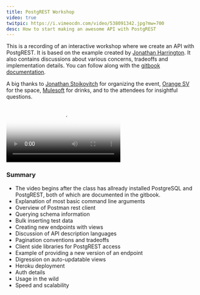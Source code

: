 ```yaml
---
title: PostgREST Workshop
video: true
twitpic: https://i.vimeocdn.com/video/538091342.jpg?mw=700
desc: How to start making an awesome API with PostgREST
---
```


This is a recording of an interactive workshop where we create an
API with PostgREST. It is based on the example created by [Jonathan
Harrington](http://blog.jonharrington.org/tag/postgrest/). It also
contains discussions about various concerns, tradeoffs and
implementation details.  You can follow along with the [gitbook
documentation](https://begriffs.gitbooks.io/postgrest/content/).

A big thanks to [Jonathan Stoikovitch](https://twitter.com/jstoiko)
for organizing the event, [Orange SV](http://www.orangesv.com/) for
the space, [Mulesoft](https://www.mulesoft.com/) for drinks, and
to the attendees for insightful questions.

<video poster="https://i.vimeocdn.com/video/538091342.jpg?mw=700" class="video-js vjs-default-skin" controls preload="auto">
  <source src="https://player.vimeo.com/external/141122966.hd.mp4?s=be95a300fee0efc4a255d28734905bfa" type="video/mp4">
</video>

### Summary

- The video begins after the class has allready installed PostgreSQL
  and PostgREST, both of which are documented in the gitbook.
- Explanation of most basic command line arguments
- Overview of Postman rest client
- Querying schema information
- Bulk inserting test data
- Creating new endpoints with views
- Discussion of API description languages
- Pagination conventions and tradeoffs
- Client side libraries for PostgREST access
- Example of providing a new version of an endpoint
- Digression on auto-updatable views
- Heroku deployment
- Auth details
- Usage in the wild
- Speed and scalability
